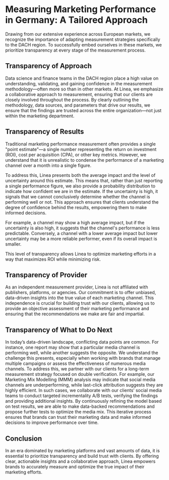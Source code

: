 # Measuring Marketing Performance in Germany: A Tailored Approach

Drawing from our extensive experience across European markets, we recognize the importance of adapting measurement strategies specifically to the DACH region. To successfully embed ourselves in these markets, we prioritize transparency at every stage of the measurement process.

## Transparency of Approach

Data science and finance teams in the DACH region place a high value on understanding, validating, and gaining confidence in the measurement methodology—often more so than in other markets. At Linea, we emphasize a collaborative approach to measurement, ensuring that our clients are closely involved throughout the process. By clearly outlining the methodology, data sources, and parameters that drive our results, we ensure that the findings are trusted across the entire organization—not just within the marketing department.

## Transparency of Results

Traditional marketing performance measurement often provides a single "point estimate"—a single number representing the return on investment (ROI), cost per acquisition (CPA), or other key metrics. However, we understand that it is unrealistic to condense the performance of a marketing channel over a month into a single figure.

To address this, Linea presents both the average impact and the level of uncertainty around this estimate. This means that, rather than just reporting a single performance figure, we also provide a probability distribution to indicate how confident we are in the estimate. If the uncertainty is high, it signals that we cannot conclusively determine whether the channel is performing well or not. This approach ensures that clients understand the degree of confidence behind the results, empowering them to make informed decisions.

For example, a channel may show a high average impact, but if the uncertainty is also high, it suggests that the channel's performance is less predictable. Conversely, a channel with a lower average impact but lower uncertainty may be a more reliable performer, even if its overall impact is smaller.

This level of transparency allows Linea to optimize marketing efforts in a way that maximizes ROI while minimizing risk.

## Transparency of Provider

As an independent measurement provider, Linea is not affiliated with publishers, platforms, or agencies. Our commitment is to offer unbiased, data-driven insights into the true value of each marketing channel. This independence is crucial for building trust with our clients, allowing us to provide an objective assessment of their marketing performance and ensuring that the recommendations we make are fair and impartial.

## Transparency of What to Do Next

In today’s data-driven landscape, conflicting data points are common. For instance, one report may show that a particular media channel is performing well, while another suggests the opposite. We understand the challenge this presents, especially when working with brands that manage multiple campaigns or assess the effectiveness of numerous media channels.
To address this, we partner with our clients for a long-term measurement strategy focused on double verification. For example, our Marketing Mix Modelling (MMM) analysis may indicate that social media channels are underperforming, while last-click attribution suggests they are highly efficient. In such cases, we collaborate with our clients’ social media teams to conduct targeted incrementality A/B tests, verifying the findings and providing additional insights.
By continuously refining the model based on test results, we are able to make data-backed recommendations and propose further tests to optimize the media mix. This iterative process ensures that brands can trust their marketing data and make informed decisions to improve performance over time.

## Conclusion

In an era dominated by marketing platforms and vast amounts of data, it is essential to prioritize transparency and build trust with clients. By offering clear, actionable insights and a collaborative approach, Linea empowers brands to accurately measure and optimize the true impact of their marketing efforts.
